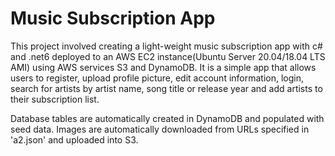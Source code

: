 # Music Subscription App

This project involved creating a light-weight music subscription app with c# and .net6 deployed to an AWS EC2 instance(Ubuntu Server 20.04/18.04 LTS AMI) using AWS services S3 and DynamoDB. It is a simple app that allows users to register, upload profile picture, edit account information, login, search for artists by artist name, song title or release year and add artists to their subscription list.   

Database tables are automatically created in DynamoDB and populated with seed data. Images are automatically downloaded from URLs specified in 'a2.json' and uploaded into S3.
